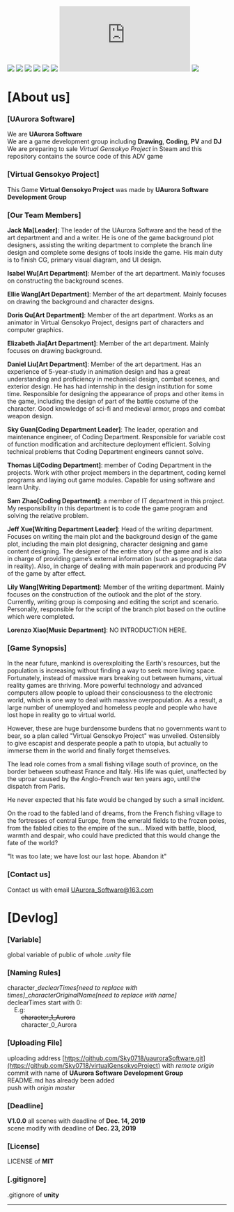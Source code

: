 [![](https://img.shields.io/appveyor/ci/gruntjs/grunt)](https://github.com/Sky0718/virtualGensokyoProject/)
[![](https://img.shields.io/bower/l/bootstrap)](https://github.com/Sky0718/virtualGensokyoProject/)
[![](https://img.shields.io/vaadin-directory/rating-count/vaadinvaadin-grid)](https://github.com/Sky0718/virtualGensokyoProject/)
[![](https://img.shields.io/ubuntu/v/ubuntu-wallpapers/bionic)](https://github.com/Sky0718/virtualGensokyoProject/)
[![](https://img.shields.io/nodeping/status/jkiwn052-ntpp-4lbb-8d45-ihew6d9ucoei?down_color=lightgrey&down_message=online&up_color=green&up_message=online)](https://github.com/Sky0718/virtualGensokyoProject/)
[![](https://img.shields.io/cii/level/1)](https://github.com/Sky0718/virtualGensokyoProject/)
[![](https://img.shields.io/gitter/room/nwjs/nw.js)](https://github.com/Sky0718/virtualGensokyoProject/)
[![](https://img.shields.io/npm/v/@cycle/core)](https://github.com/Sky0718/virtualGensokyoProject/)



# [About us] #
### [UAurora Software] ###
We are **UAurora Software**  
We are a game development group including **Drawing**, **Coding**, **PV** and **DJ**  
We are preparing to sale *Virtual Gensokyo Project* in Steam and this repository contains the source code of this ADV game  

### [Virtual Gensokyo Project] ###
This Game **Virtual Gensokyo Project** was made by **UAurora Software Development Group**

### [Our Team Members] ###
**Jack Ma[Leader]**: The leader of the UAurora Software and the head of the art department and and a writer. He is one of the game background plot designers, assisting the writing department to complete the branch line design and complete some designs of tools inside the game. His main duty is to finish CG, primary visual diagram, and UI design.
  
**Isabel Wu[Art Department]**: Member of the art department. Mainly focuses on constructing the background scenes.
  
**Ellie Wang[Art Department]**: Member of the art department. Mainly focuses on drawing the background and character designs.
  
**Doris Qu[Art Department]**: Member of the art department. Works as an animator in Virtual Gensokyo Project, designs part of characters and computer graphics.
  
**Elizabeth Jia[Art Department]**: Member of the art department. Mainly focuses on drawing background.
  
**Daniel Liu[Art Department]**: Member of the art department. Has an experience of 5-year-study in animation design and has a great understanding and proficiency in mechanical design, combat scenes, and exterior design. He has had internship in the design institution for some time. Responsible for designing the appearance of props and other items in the game, including the design of part of the battle costume of the character. Good knowledge of sci-fi and medieval armor, props and combat weapon design.
  
**Sky Guan[Coding Department Leader]**: The leader, operation and maintenance engineer, of Coding Department. Responsible for variable cost of function modification and architecture deployment efficient. Solving technical problems that Coding Department engineers cannot solve.
  
**Thomas Li[Coding Department]**: member of Coding Department in the projects. Work with other project members in the department, coding kernel programs and laying out game modules. Capable for using software and learn Unity.
  
**Sam Zhao[Coding Department]**: a member of IT department in this project. My responsibility in this department is to code the game program and solving the relative problem.
  
**Jeff Xue[Writing Department Leader]**: Head of the writing department. Focuses on writing the main plot and the background design of the game plot, including the main plot designing, character designing and game content designing. The designer of the entire story of the game and is also in charge of providing game’s external information (such as geographic data in reality). Also, in charge of dealing with main paperwork and producing PV of the game by after effect.
  
**Lily Wang[Writing Department]**: Member of the writing department. Mainly focuses on the construction of the outlook and the plot of the story. Currently, writing group is composing and editing the script and scenario. Personally, responsible for the script of the branch plot based on the outline which were completed.
  
**Lorenzo Xiao[Music Department]**: NO INTRODUCTION HERE.

### [Game Synopsis] ###
In the near future, mankind is overexploiting the Earth's resources, but the population is increasing without finding a way to seek more living space. Fortunately, instead of massive wars breaking out between humans, virtual reality games are thriving. More powerful technology and advanced computers allow people to upload their consciousness to the electronic world, which is one way to deal with massive overpopulation. As a result, a large number of unemployed and homeless people and people who have lost hope in reality go to virtual world.  
  
However, these are huge burdensome burdens that no governments want to bear, so a plan called "Virtual Gensokyo Project" was unveiled. Ostensibly to give escapist and desperate people a path to utopia, but actually to immerse them in the world and finally forget themselves.  
  
The lead role comes from a small fishing village south of province, on the border between southeast France and Italy. His life was quiet, unaffected by the uproar caused by the Anglo-French war ten years ago, until the dispatch from Paris.  
  
He never expected that his fate would be changed by such a small incident.  
  
On the road to the fabled land of dreams, from the French fishing village to the fortresses of central Europe, from the emerald fields to the frozen poles, from the fabled cities to the empire of the sun... Mixed with battle, blood, warmth and despair, who could have predicted that this would change the fate of the world?  
  
"It was too late; we have lost our last hope. Abandon it"  

### [Contact us] ###
Contact us with email [UAurora_Software@163.com](https://mail.163.com/)  
  
  
  
# [Devlog] #
### [Variable] ###
global variable of public of whole *.unity* file  

### [Naming Rules] ###
character_*declearTimes[need to replace with times]*_*characterOriginalName[need to replace with name]*  
declearTimes start with 0:  
&nbsp; &nbsp; E.g:  
        &nbsp; &nbsp; &nbsp; &nbsp; ~~character_1_Aurora~~   
        &nbsp; &nbsp; &nbsp; &nbsp; character_0_Aurora  

### [Uploading File] ###
uploading address [https://github.com/Sky0718/uauroraSoftware.git](https://github.com/Sky0718/virtualGensokyoProject) with *remote origin*  
commit with name of **UAurora Software Development Group**  
README.md has already been added  
push with *origin master*  

### [Deadline] ###
**V1.0.0**
all scenes with deadline of **Dec. 14, 2019**  
scene modify with deadline of **Dec. 23, 2019**  

### [License] ###
LICENSE of **MIT**  

### [.gitignore] ###
.gitignore of **unity**  

* * *
